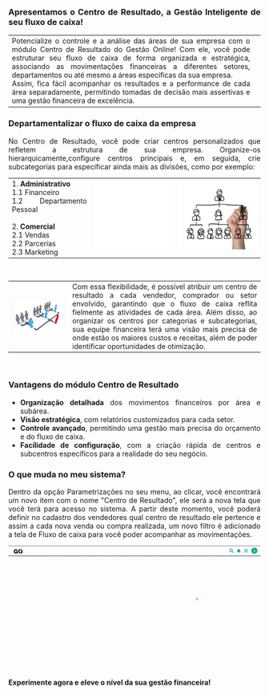 <div style="text-align: justify">

### Apresentamos o Centro de Resultado, a Gestão Inteligente de seu fluxo de caixa!

| | |
|-|-|
|Potencialize o controle e a análise das áreas de sua empresa com o módulo Centro de Resultado do Gestão Online! Com ele, você pode estruturar seu fluxo de caixa de forma organizada e estratégica, associando as movimentações financeiras a diferentes setores, departamentos ou até mesmo a áreas específicas da sua empresa.<br>Assim, fica fácil acompanhar os resultados e a performance de cada área separadamente, permitindo tomadas de decisão mais assertivas e uma gestão financeira de excelência.| |

### Departamentalizar o fluxo de caixa da empresa

No Centro de Resultado, você pode criar centros personalizados que refletem a estrutura de sua empresa. Organize-os hierarquicamente,configure centros principais e, em seguida, crie subcategorias para especificar ainda mais as divisões, como por exemplo:

| | | |
|-|-|-|
|1. **Administrativo**<br>1.1 Financeiro<br>1.2 Departamento Pessoal<br><br>2. **Comercial**<br>2.1 Vendas<br>2.2 Parcerias<br>2.3 Marketing |![](https://github.com/Gestao-Online/public-docs/blob/d8b767688ce2d2c9ed2171ff50f4e3e9182bf9ea/erp-v2/marketplace/extensions/br.com.gestao-online.module.centro-resultado/assets/referencia-auxilio.png?raw=true)|![](https://github.com/Gestao-Online/public-docs/blob/7b2f077f9a957c76b38fe3924cb34e11cee64321/erp-v2/marketplace/extensions/br.com.gestao-online.module.centro-resultado/assets/modulo_centro_resultado_02.png?raw=true) |

<br>

| | |
|-|-|
|![](https://github.com/Gestao-Online/public-docs/blob/20516384dd5db2f5e83617a43f3889f7ce2bcac5/erp-v2/marketplace/extensions/br.com.gestao-online.module.centro-resultado/assets/modulo_centro_resultado_04.png?raw=true) |Com essa flexibilidade, é possível atribuir um centro de resultado a cada vendedor, comprador ou setor envolvido, garantindo que o fluxo de caixa reflita fielmente as atividades de cada área. Além disso, ao organizar os centros por categorias e subcategorias, sua equipe financeira terá uma visão mais precisa de onde estão os maiores custos e receitas, além de poder identificar oportunidades de otimização. |

<br>

### Vantagens do módulo Centro de Resultado

* **Organização detalhada** dos movimentos financeiros por área e subárea.
* **Visão estratégica**, com relatórios customizados para cada setor.
* **Controle avançado**, permitindo uma gestão mais precisa do orçamento e do fluxo de caixa.
* **Facilidade de configuração**, com a criação rápida de centros e subcentros específicos para a realidade do seu negócio.

### O que muda no meu sistema?

Dentro da opção Parametrizações no seu menu, ao clicar, você encontrará um novo item com o nome "Centro de Resultado", ele será a nova tela que você terá para acesso no sistema. A partir deste momento, você poderá definir no cadastro dos vendedores qual centro de resultado ele pertence e assim a cada nova venda ou compra realizada, um novo filtro é adicionado a tela de Fluxo de caixa para você poder acompanhar as movimentações.

![](https://github.com/Gestao-Online/public-docs/blob/20516384dd5db2f5e83617a43f3889f7ce2bcac5/erp-v2/marketplace/extensions/br.com.gestao-online.module.centro-resultado/assets/modulo_centro_resultado_03.gif?raw=true)

<br>

**Experimente agora e eleve o nível da sua gestão financeira!**

</div>